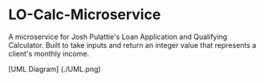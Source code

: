 # LO-Calc-Microservice
A microservice for Josh Pulattie's Loan Application and Qualifying Calculator. Built to take inputs and return an integer value that represents a client's monthly income.

[UML Diagram] (./UML.png)

